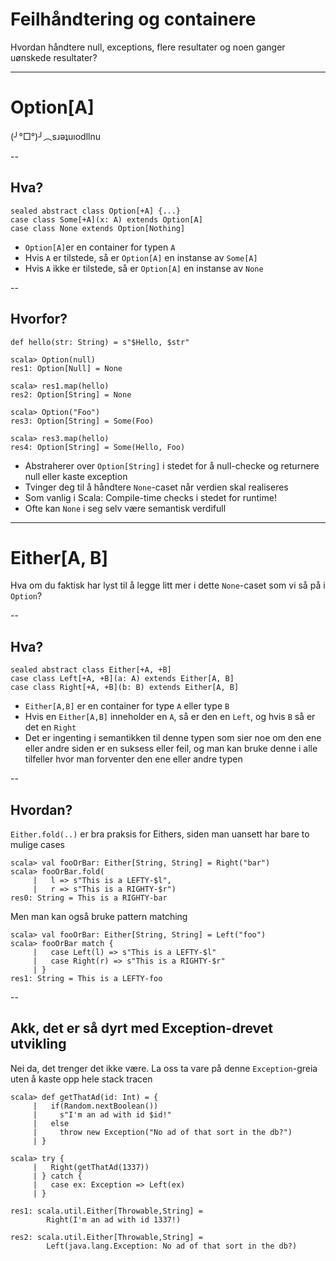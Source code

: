 # Feilhåndtering og containere #
Hvordan håndtere null, exceptions, flere resultater og noen ganger uønskede resultater?

---

# Option[A] #
(╯°□°)╯︵sɹǝʇuıodllnu

--

## Hva? ##

```
sealed abstract class Option[+A] {...}
case class Some[+A](x: A) extends Option[A]
case class None extends Option[Nothing]
```

- `Option[A]`er en container for typen `A`
- Hvis `A` er tilstede, så er `Option[A]` en instanse av `Some[A]`
- Hvis `A` ikke er tilstede, så er `Option[A]` en instanse av `None`

--

## Hvorfor? ##

```
def hello(str: String) = s"$Hello, $str"

scala> Option(null)
res1: Option[Null] = None

scala> res1.map(hello)
res2: Option[String] = None

scala> Option("Foo")
res3: Option[String] = Some(Foo)

scala> res3.map(hello)
res4: Option[String] = Some(Hello, Foo)
```

- Abstraherer over `Option[String]` i stedet for å null-checke og returnere null eller kaste exception
- Tvinger deg til å håndtere `None`-caset når verdien skal realiseres
- Som vanlig i Scala: Compile-time checks i stedet for runtime!
- Ofte kan `None` i seg selv være semantisk verdifull

---

# Either[A, B] #
Hva om du faktisk har lyst til å legge litt mer i dette `None`-caset som vi så på i `Option`?

--

## Hva? ##

```
sealed abstract class Either[+A, +B]
case class Left[+A, +B](a: A) extends Either[A, B]
case class Right[+A, +B](b: B) extends Either[A, B]
```

- `Either[A,B]` er en container for type `A` eller type `B`
- Hvis en `Either[A,B]` inneholder en `A`, så er den en `Left`, og hvis `B` så er det en `Right`
- Det er ingenting i semantikken til denne typen som sier noe om den ene eller andre siden er en suksess eller feil, og man kan bruke denne i alle tilfeller hvor man forventer den ene eller andre typen

--

## Hvordan? ##

`Either.fold(..)` er bra praksis for Eithers, siden man uansett har bare to mulige cases
```
scala> val fooOrBar: Either[String, String] = Right("bar")
scala> fooOrBar.fold(
     |   l => s"This is a LEFTY-$l", 
     |   r => s"This is a RIGHTY-$r")
res0: String = This is a RIGHTY-bar
```

Men man kan også bruke pattern matching

```
scala> val fooOrBar: Either[String, String] = Left("foo")
scala> fooOrBar match {
     |   case Left(l) => s"This is a LEFTY-$l"
     |   case Right(r) => s"This is a RIGHTY-$r"
     | }
res1: String = This is a LEFTY-foo
```

--

## Akk, det er så dyrt med Exception-drevet utvikling ##
Nei da, det trenger det ikke være. La oss ta vare på denne `Exception`-greia uten å kaste opp hele stack tracen
```
scala> def getThatAd(id: Int) = {
     |   if(Random.nextBoolean()) 
     |     s"I'm an ad with id $id!" 
     |   else 
     |     throw new Exception("No ad of that sort in the db?")
     | }
     
scala> try {
     |   Right(getThatAd(1337))
     | } catch {
     |   case ex: Exception => Left(ex)
     | }
```

```
res1: scala.util.Either[Throwable,String] = 
        Right(I'm an ad with id 1337!)
```

```
res2: scala.util.Either[Throwable,String] = 
        Left(java.lang.Exception: No ad of that sort in the db?)
```
